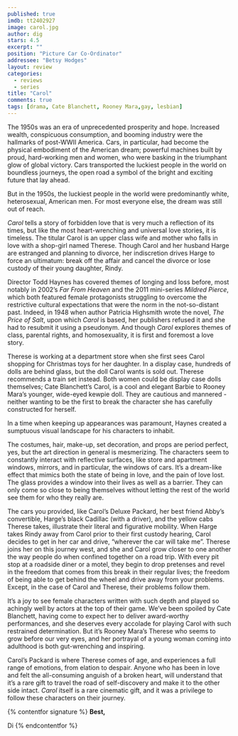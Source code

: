 ```yaml
---
published: true
imdb: tt2402927
image: carol.jpg
author: dig
stars: 4.5
excerpt: ""
position: "Picture Car Co-Ordinator"
addressee: "Betsy Hodges"
layout: review
categories: 
  - reviews
  - series
title: "Carol"
comments: true
tags: [drama, Cate Blanchett, Rooney Mara,gay, lesbian]
---
```

The 1950s was an era of unprecedented prosperity and hope. Increased wealth, conspicuous consumption, and booming industry were the hallmarks of post-WWII America. Cars, in particular, had become the physical embodiment of the American dream; powerful machines built by proud, hard-working men and women, who were basking in the triumphant glow of global victory. Cars transported the luckiest people in the world on boundless journeys, the open road a symbol of the bright and exciting future that lay ahead. 

But in the 1950s, the luckiest people in the world were predominantly white, heterosexual, American men. For most everyone else, the dream was still out of reach. 

_Carol_ tells a story of forbidden love that is very much a reflection of its times, but like the most heart-wrenching and universal love stories, it is timeless. The titular Carol is an upper class wife and mother who falls in love with a shop-girl named Therese. Though Carol and her husband Harge are estranged and planning to divorce, her indiscretion drives Harge to force an ultimatum: break off the affair and cancel the divorce or lose custody of their young daughter, Rindy.

Director Todd Haynes has covered themes of longing and loss before, most notably in 2002’s _Far From Heaven_ and the 2011 mini-series _Mildred Pierce_, which both featured female protagonists struggling to overcome the restrictive cultural expectations that were the norm in the not-so-distant past. Indeed, in 1948 when author Patricia Highsmith wrote the novel, _The Price of Salt_, upon which _Carol_ is based, her publishers refused it and she had to resubmit it using a pseudonym. And though _Carol_ explores themes of class, parental rights, and homosexuality, it is first and foremost a love story. 

Therese is working at a department store when she first sees Carol shopping for Christmas toys for her daughter. In a display case, hundreds of dolls are behind glass, but the doll Carol wants is sold out. Therese recommends a train set instead. Both women could be display case dolls themselves; Cate Blanchett’s Carol, is a cool and elegant Barbie to Rooney Mara’s younger, wide-eyed kewpie doll. They are cautious and mannered - neither wanting to be the first to break the character she has carefully constructed for herself. 

In a time when keeping up appearances was paramount, Haynes created a sumptuous visual landscape for his characters to inhabit.

The costumes, hair, make-up, set decoration, and props are period perfect, yes, but the art direction in general is mesmerizing. The characters seem to constantly interact with reflective surfaces, like store and apartment windows, mirrors, and in particular, the windows of cars. It’s a dream-like effect that mimics both the state of being in love, and the pain of love lost. The glass provides a window into their lives as well as a barrier. They can only come so close to being themselves without letting the rest of the world see them for who they really are. 

The cars you provided, like Carol’s Deluxe Packard, her best friend Abby’s convertible, Harge’s black Cadillac (with a driver), and the yellow cabs Therese takes, illustrate their literal and figurative mobility. When Harge takes Rindy away from Carol prior to their first custody hearing, Carol decides to get in her car and drive, “wherever the car will take me”. Therese joins her on this journey west, and she and Carol grow closer to one another the way people do when confined together on a road trip. With every pit stop at a roadside diner or a motel, they begin to drop pretenses and revel in the freedom that comes from this break in their regular lives; the freedom of being able to get behind the wheel and drive away from your problems. Except, in the case of Carol and Therese, their problems follow them.  

It’s a joy to see female characters written with such depth and played so achingly well by actors at the top of their game. We’ve been spoiled by Cate Blanchett, having come to expect her to deliver award-worthy performances, and she deserves every accolade for playing Carol with such restrained determination. But it’s Rooney Mara’s Therese who seems to grow before our very eyes, and her portrayal of a young woman coming into adulthood is both gut-wrenching and inspiring. 

Carol’s Packard is where Therese comes of age, and experiences a full range of emotions, from elation to despair. Anyone who has been in love and felt the all-consuming anguish of a broken heart, will understand that it’s a rare gift to travel the road of self-discovery and make it to the other side intact. _Carol_ itself is a rare cinematic gift, and it was a privilege to follow these characters on their journey.

{% contentfor signature %}
**Best,**

Di
{% endcontentfor %}
